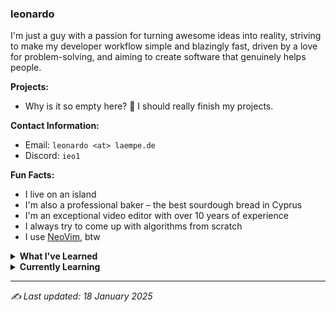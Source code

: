 ### leonardo

I'm just a guy with a passion for turning awesome ideas into reality, striving to make my developer workflow simple and blazingly fast, driven by a love for problem-solving, and aiming to create software that genuinely helps people.

**Projects:**

- Why is it so empty here? 🦯 I should really finish my projects.

**Contact Information:**

- Email: `leonardo <at> laempe.de`
- Discord: `ieo1`

**Fun Facts:**

- I live on an island
- I'm also a professional baker – the best sourdough bread in Cyprus
- I'm an exceptional video editor with over 10 years of experience
- I always try to come up with algorithms from scratch
- I use [NeoVim](https://github.com/neovim/neovim), btw

<details>
  <summary><b>What I've Learned</b></summary>
<br>

- **`Jan 2025` | markdown**  
- **`Jan 2025` | stow**  
- **`Jan 2025` | git**  
- **`Dez 2025` | tmux**  
- **`Dez 2025` | nvim**  
- **`Nov 2024` | data structures**  
- **`Nov 2024` | terminal**  
- **`Oct 2024` | python** 

</details>

<details>
  <summary><b>Currently Learning</b></summary>
<br>

- **GitHub**
- **Functional Programming**
- **C**

</details>

---
_✍️ Last updated: 18 January 2025_

<!---
laempe/laempe is a ✨ special ✨ repository because its `README.md` (this file) appears on your GitHub profile.
You can click the Preview link to take a look at your changes.
--->
